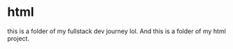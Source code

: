 # html
<p>this is a folder of my fullstack dev journey lol. And this is a folder of my html project.</p>
